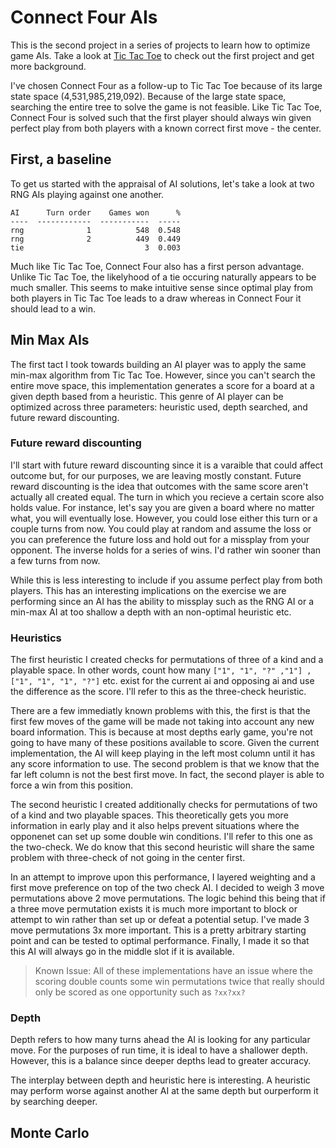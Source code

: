 # Connect Four AIs
This is the second project in a series of projects to learn how to optimize game AIs. Take a look at  [Tic Tac Toe](https://github.com/eyusti/tic_tac_toe) to check out the first project and get more background.

I've chosen Connect Four as a follow-up to Tic Tac Toe because of its large state space (4,531,985,219,092). Because of the large state space, searching the entire tree to solve the game is not feasible. Like Tic Tac Toe, Connect Four is solved such that the first player should always win given perfect play from both players with a known correct first move - the center.

## First, a baseline
To get us started with the appraisal of AI solutions, let's take a look at two RNG AIs playing against one another.

```
AI      Turn order    Games won      %
----  ------------  -----------  -----
rng              1          548  0.548
rng              2          449  0.449
tie                           3  0.003
```

Much like Tic Tac Toe, Connect Four also has a first person advantage. Unlike Tic Tac Toe, the likelyhood of a tie occuring naturally appears to be much smaller. This seems to make intuitive sense since optimal play from both players in Tic Tac Toe leads to a draw whereas in Connect Four it should lead to a win.

## Min Max AIs
The first tact I took towards building an AI player was to apply the same min-max algorithm from Tic Tac Toe. However, since you can't search the entire move space, this implementation generates a score for a board at a given depth based from a heuristic. This genre of AI player can be optimized across three parameters: heuristic used, depth searched, and future reward discounting. 

### Future reward discounting
I'll start with future reward discounting since it is a varaible that could affect outcome but, for our purposes, we are leaving mostly constant. Future reward discounting is the idea that outcomes with the same score aren't actually all created equal. The turn in which you recieve a certain score also holds value. For instance, let's say you are given a board where no matter what, you will eventually lose. However, you could lose either this turn or a couple turns from now. You could play at random and assume the loss or you can preference the future loss and hold out for a missplay from your opponent. The inverse holds for a series of wins. I'd rather win sooner than a few turns from now.

While this is less interesting to include if you assume perfect play from both players. This has an interesting implications on the exercise we are performing since an AI has the ability to missplay such as the RNG AI or a min-max AI at too shallow a depth with an non-optimal heuristic etc. 

### Heuristics
The first heuristic I created checks for permutations of three of a kind and a playable space. In other words, count how many `["1", "1", "?" ,"1"] , ["1", "1", "1", "?"]` etc. exist for the current ai and opposing ai and use the difference as the score. I'll refer to this as the three-check heuristic.

There are a few immediatly known problems with this, the first is that the first few moves of the game will be made not taking into account any new board information. This is because at most depths early game, you're not going to have many of these positions available to score. Given the current implementation, the AI will keep playing in the left most column until it has any score information to use. The second problem is that we know that the far left column is not the best first move. In fact, the second player is able to force a win from this position.

The second heuristic I created additionally checks for permutations of two of a kind and two playable spaces. This theoretically gets you more information in early play and it also helps prevent situations where the opponenet can set up some double win conditions. I'll refer to this one as the two-check. We do know that this second heuristic will share the same problem with three-check of not going in the center first. 

In an attempt to improve upon this performance, I layered weighting and a first move preference on top of the two check AI. I decided to weigh 3 move permutations above 2 move permutations. The logic behind this being that if a three move permutation exists it is much more important to block or attempt to win rather than set up or defeat a potential setup.  I've made 3 move permutations 3x more important. This is a pretty arbitrary starting point and can be tested to optimal performance. Finally, I made it so that this AI will always go in the middle slot if it is available. 

> Known Issue: All of these implementations have an issue where the scoring double counts some win permutations twice that really should only be scored as one opportunity such as `?xx?xx?`

### Depth

Depth refers to how many turns ahead the AI is looking for any particular move. For the purposes of run time, it is ideal to have a shallower depth. However, this is a balance since deeper depths lead to greater accuracy.

The interplay between depth and heuristic here is interesting. A heuristic may perform worse against another AI at the same depth but ourperform it by searching deeper. 

## Monte Carlo